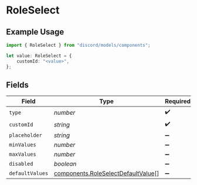 # RoleSelect

## Example Usage

```typescript
import { RoleSelect } from "discord/models/components";

let value: RoleSelect = {
    customId: "<value>",
};
```

## Fields

| Field                                                                                    | Type                                                                                     | Required                                                                                 | Description                                                                              |
| ---------------------------------------------------------------------------------------- | ---------------------------------------------------------------------------------------- | ---------------------------------------------------------------------------------------- | ---------------------------------------------------------------------------------------- |
| `type`                                                                                   | *number*                                                                                 | :heavy_check_mark:                                                                       | N/A                                                                                      |
| `customId`                                                                               | *string*                                                                                 | :heavy_check_mark:                                                                       | N/A                                                                                      |
| `placeholder`                                                                            | *string*                                                                                 | :heavy_minus_sign:                                                                       | N/A                                                                                      |
| `minValues`                                                                              | *number*                                                                                 | :heavy_minus_sign:                                                                       | N/A                                                                                      |
| `maxValues`                                                                              | *number*                                                                                 | :heavy_minus_sign:                                                                       | N/A                                                                                      |
| `disabled`                                                                               | *boolean*                                                                                | :heavy_minus_sign:                                                                       | N/A                                                                                      |
| `defaultValues`                                                                          | [components.RoleSelectDefaultValue](../../models/components/roleselectdefaultvalue.md)[] | :heavy_minus_sign:                                                                       | N/A                                                                                      |